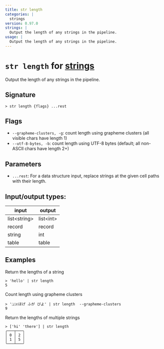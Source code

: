 ```yaml
---
title: str length
categories: |
  strings
version: 0.97.0
strings: |
  Output the length of any strings in the pipeline.
usage: |
  Output the length of any strings in the pipeline.
---
```

<!-- This file is automatically generated. Please edit the command in https://github.com/nushell/nushell instead. -->

# `str length` for [strings](/commands/categories/strings.md)

<div class='command-title'>Output the length of any strings in the pipeline.</div>

## Signature

```> str length {flags} ...rest```

## Flags

 -  `--grapheme-clusters, -g`: count length using grapheme clusters (all visible chars have length 1)
 -  `--utf-8-bytes, -b`: count length using UTF-8 bytes (default; all non-ASCII chars have length 2+)

## Parameters

 -  `...rest`: For a data structure input, replace strings at the given cell paths with their length.


## Input/output types:

| input        | output    |
| ------------ | --------- |
| list\<string\> | list\<int\> |
| record       | record    |
| string       | int       |
| table        | table     |
## Examples

Return the lengths of a string
```nu
> 'hello' | str length
5
```

Count length using grapheme clusters
```nu
> '🇯🇵ほげ ふが ぴよ' | str length  --grapheme-clusters
9
```

Return the lengths of multiple strings
```nu
> ['hi' 'there'] | str length
╭───┬───╮
│ 0 │ 2 │
│ 1 │ 5 │
╰───┴───╯

```
